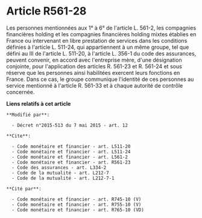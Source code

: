 # Article R561-28

Les personnes mentionnées aux 1° à 6° de l'article L. 561-2, les compagnies financières holding et les compagnies financières
holding mixtes établies en France ou intervenant en libre prestation de services dans les conditions définies à l'article L.
511-24, qui appartiennent à un même groupe, tel que défini au III de  l'article L. 511-20, à l'article L. 356-1 du code des
assurances, peuvent convenir, en accord avec l'entreprise mère, d'une désignation conjointe, pour l'application des articles
R. 561-23 et R. 561-24 et sous réserve que les personnes ainsi habilitées exercent leurs fonctions en France. Dans ce cas, le
groupe communique l'identité de ces personnes au service mentionné à l'article R. 561-33 et à chaque autorité de contrôle
concernée.

**Liens relatifs à cet article**

	**Modifié par**:

	  - Décret n°2015-513 du 7 mai 2015 - art. 12

	**Cite**:

	  - Code monétaire et financier - art. L511-20
	  - Code monétaire et financier - art. L511-24
	  - Code monétaire et financier - art. L561-2
	  - Code monétaire et financier - art. R561-23
	  - Code des assurances - art. L334-2
	  - Code de la mutualité - art. L212-7
	  - Code de la mutualité - art. L212-7-1

	**Cité par**:

	  - Code monétaire et financier - art. R745-10 (V)
	  - Code monétaire et financier - art. R755-10 (V)
	  - Code monétaire et financier - art. R765-10 (VD)
